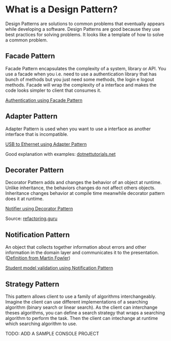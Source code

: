 # What is a Design Pattern?

Design Patterns are solutions to common problems that eventually appears while developing a software. Design Patterns are good because they use best practices for solving problems. It looks like a template of how to solve a common problem. 

## Facade Pattern

Facade Pattern encapsulates the complexity of a system, library or API. You use a facade when you i.e. need to use a authentication library that has bunch of methods but you just need some methods, the login e logout methods.
Facade will wrap the complexity of a interface and makes the code looks simpler to client that consumes it.

[Authentication using Facade Pattern](VideoConverter/)

## Adapter Pattern

Adapter Pattern is used when you want to use a interface as another interface that is incompatible.

[USB to Ethernet using Adapter Pattern](USBToEthernet/)

Good explanation with examples: [dotnettutorials.net](https://dotnettutorials.net/lesson/adapter-design-pattern/)

## Decorater Pattern

Decorator Pattern adds and changes the behavior of an object at runtime. Unlike inheritance, the behaviors changes do not affect others objects. Inheritance changes behavior at compile time meanwhile decorator pattern does it at runtime.

[Notifier using Decorator Pattern](Notifier/)

Source: [refactoring.guru](https://refactoring.guru/design-patterns/decorator)

## Notification Pattern

An object that collects together information about errors and other information in the domain layer and communicates it to the presentation. ([Definition from Martin Fowler](https://martinfowler.com/eaaDev/Notification.html))

[Student model validation using Notification Pattern](Student/)

## Strategy Pattern

This pattern allows client to use a family of algorithms interchangeably. Imagine the client can use different implementations of a searching algorithm (binary search or linear search). As the client can interchange theses algorithms, you can define a search strategy that wraps a searching algorithm to perform the task. Then the client can intechange at runtime which searching algorithm to use.

TODO: ADD A SAMPLE CONSOLE PROJECT
